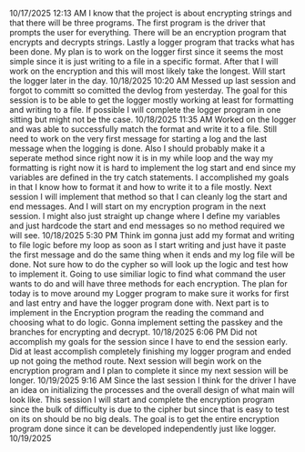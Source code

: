 10/17/2025 12:13 AM
I know that the project is about encrypting strings and that there will be three programs. The first program is the driver that prompts the user for everything. There will be an encryption program that encrypts and decrypts strings. Lastly a logger program that tracks what has been done. My plan is to work on the logger first since it seems the most simple since it is just writing to a file in a specific format. After that I will work on the encryption and this will most likely take the longest. Will start the logger later in the day.
10/18/2025 10:20 AM
Messed up last session and forgot to committ so comitted the devlog from yesterday. The goal for this session is to be able to get the logger mostly working at least for formatting and writing to a file. If possible I will complete the logger program in one sitting but might not be the case.
10/18/2025 11:35 AM Worked on the logger and was able to successfully match the format and write it to a file. Still need to work on the very first message for starting a log and the last message when the logging is done. Also I should probably make it a seperate method since right now it is in my while loop and the way my formatting is right now it is hard to implement the log start and end since my variables are defined in the try catch statements. I accomplished my goals in that I know how to format it and how to write it to a file mostly. Next session I will implement that method so that I can cleanly log the start and end messages. And I will start on my encryption program in the next session. I might also just straight up change where I define my variables and just hardcode the start and end messages so no method required we will see.
10/18/2025 5:30 PM
Think im gonna just add my format and writing to file logic before my loop as soon as I start writing and just have it paste the first message and do the same thing when it ends and my log file will be done. Not sure how to do the cypher so will look up the logic and test how to implement it. Going to use similiar logic to find what command the user wants to do and will have three methods for each encryption. The plan for today is to move around my Logger program to make sure it works for first and last entry and have the logger program done with. Next part is to implement in the Encryption program the reading the command and choosing what to do logic. Gonna implement setting the passkey and the branches for encrypting and decrypt.
10/18/2025 6:06 PM
Did not accomplish my goals for the session since I have to end the session early. Did at least accomplish completely finishing my logger program and ended up not going the method route. Next session will begin work on the encryption program and I plan to complete it since my next session will be longer.
10/19/2025 9:16 AM
Since the last session I think for the driver I have an idea on initializing the processes and the overall design of what main will look like. This session I will start and complete the encryption program since the bulk of difficulty is due to the cipher but since that is easy to test on its on should be no big deals. The goal is to get the entire encryption program done since it can be developed independently just like logger.
10/19/2025
